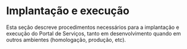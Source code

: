 # Implantação e execução

Esta seção descreve procedimentos necessários para a implantação e execução do Portal de Serviços, tanto em desenvolvimento quando em outros ambientes (homologação, produção, etc).